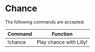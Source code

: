 # Chance

The following commands are accepted:

| Command | Function |
| ------- | -------- |
|!chance | Play chance with Lilly! |

